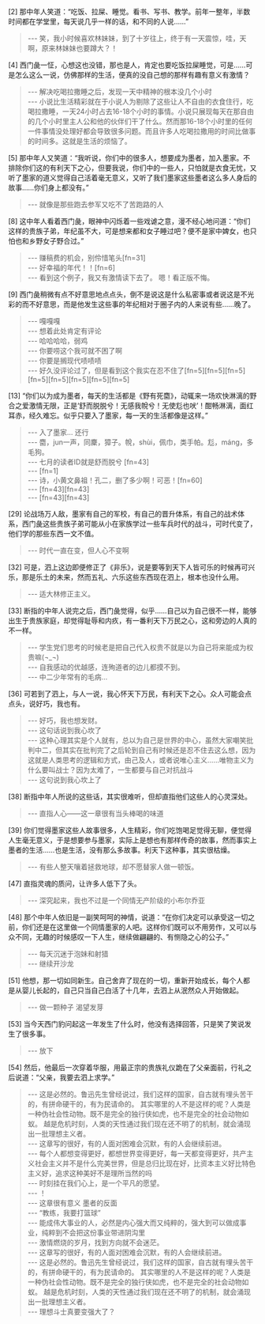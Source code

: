 
[2] 那中年人笑道：“吃饭、拉屎、睡觉。看书、写书、教学。前年一整年，半数时间都在学堂里，每天说几乎一样的话，和不同的人说……”
>--- 笑，我小时候喜欢林妹妹，到了十岁往上，终于有一天震惊，哇，天啊，原来林妹妹也要蹲大？！<br>

[4] 西门彘一怔，心想这也没错，那也是人，肯定也要吃饭拉屎睡觉，可是……可是怎么这么一说，仿佛那样的生活，便真的没自己想的那样有趣有意义有激情？
>--- 解决吃喝拉撒睡之后，发现一天中精神的根本没几个小时<br>
>--- 小说比生活精彩就在于小说人为剔除了这些让人不自由的衣食住行，吃喝拉撒睡，一天24小时占去16-18个小时的事情。小说只展现每天在那自由的几个小时里主人公和他的伙伴们干了什么。然而那16-18个小时里的任何一件事情没处理好都会导致很多问题。而且许多人吃喝拉撒用的时间比做事的时间多。这就是生活的烦恼了。<br>

[5] 那中年人又笑道：“我听说，你们中的很多人，想要成为墨者，加入墨家。不排除你们这的有利天下之心，但要我说，你们中的一些人，只怕就是衣食无忧，又听了墨家的道义觉得自己活着毫无意义，又听了我们墨家这些墨者这么多人身后的故事……你们身上都没有。”
>--- 就像是那些跑去参军又吃不了苦跑路的人<br>

[8] 这中年人看着西门彘，眼神中闪烁着一些戏谑之意，漫不经心地问道：“你们这样的贵族子弟，年纪虽不大，可是想来都和女子睡过吧？便不是家中婢女，也只怕也和乡野女子野合过。”
>--- 赚稿费的机会，别伶惜笔头[fn=31]<br>
>--- 好幸福的年代！！[fn=6]<br>
>--- 看到这个例子，我又有激情读下去了。
嗯！看正版不悔。<br>

[9] 西门彘稍微有点不好意思地点点头，倒不是说这是什么私密事或者说这是不光彩的而不好意思，而是他发生这些事的年纪相对于圈子内的人来说有些……晚了。
>--- 嘎嘎嘎<br>
>--- 想着此处肯定有评论<br>
>--- 哈哈哈哈，弱鸡<br>
>--- 你要唠这个我可就不困了啊<br>
>--- 你要是搁现代啧啧啧<br>
>--- 好久没评论过了，但是看到这个我实在忍不住了[fn=5][fn=5][fn=5][fn=5][fn=5][fn=5][fn=5][fn=5]<br>

[13] “你们以为成为墨者，每天的生活都是《野有死麕》，动辄来一场欢快淋漓的野合之爱激情无限，正是‘舒而脱脱兮！无感我帨兮！无使尨也吠’！酣畅淋漓，面红耳赤，经久难忘。似乎只要入了墨家，每一天的生活都像是这样。”
>--- 入了墨家…
还行<br>
>--- 麕，jun一声，同麇，獐子。帨，shùi，佩巾，类手帕。尨，máng，多毛狗。<br>
>--- 七月的读者ID就是舒而脱兮
[fn=43]<br>
>--- [fn=1]<br>
>--- 诗，小黄文鼻祖！孔二，删了多少啊！可恶！[fn=60]<br>
>--- [fn=43][fn=43]<br>
>--- [fn=43][fn=43]<br>

[29] 论战场万人敌，墨家有自己的军校，有自己的晋升体系，有自己的战术体系，西门彘这些贵族子弟可能从小在家族学过一些车兵时代的战斗，可时代变了，他们学的那些东西一文不值。
>--- 时代一直在变，但人心不变啊<br>

[32] 可是，泗上这边即便修正了《非乐》，说是要等到天下人皆可乐的时候再可兴乐，那是乐土的未来，然而五礼、六乐这些东西现在泗上，根本也没什么用。
>--- 适大林修正主义。<br>

[33] 断指的中年人说完之后，西门彘觉得，似乎……自己以为自己很不一样，能够出生于贵族家庭，却觉得耻辱和内疚，有一番利天下万民之心，这和旁边的人真的不一样。
>--- 学生党们思考的时候老是把自己代入权贵不就是以为自己将来能成为权贵嘛(¬_¬)<br>
>--- 自我感动的优越感，连殉道者的边儿都摸不到。<br>
>--- 中二少年常有的毛病…<br>

[36] 可若到了泗上，与人一说，我心怀天下万民，有利天下之心。众人可能会点点头，说好巧，我也有。
>--- 好巧，我也想发财。<br>
>--- 这句话说到我心坎了<br>
>--- 这种心理其实是个人就有，总以为自己是世界的中心，虽然大家嘲笑批判中二，但其实在批判完了之后轮到自己有时候还是忍不住去这么想，因为这就是人类思考的逻辑和方式，由己及人，或者说唯心主义……唯物主义为什么要叫战士？因为太难了，一生都要与自己对抗战斗<br>
>--- 这句说到我心坎上了<br>

[38] 断指中年人所说的这些话，其实很难听，但却直指他们这些人的心灵深处。
>--- 直指人心——这一章很有当头棒喝的味道<br>

[39] 你们觉得墨家这些人故事很多，人生精彩，你们吃饱喝足觉得无聊，便觉得人生毫无意义，于是想要参与墨家，实际上是想也有那样传奇的故事，然而事实上墨者的生活……也是生活，没有那么多故事。利天下这种事，其实很枯燥。
>--- 有些人整天嚷着拯救地球，却不愿替家人做一顿饭。<br>

[47] 直指灵魂的质问，让许多人低下了头。
>--- 深究起来，我也不过是一个同情无产阶级的小布尔乔亚<br>

[48] 那个中年人依旧是一副笑呵呵的神情，说道：“在你们决定可以承受这一切之前，你们还是在这里做一个同情墨家的人吧。这样你们既可以不用劳作，又可以与众不同，无趣的时候感叹一下人生，继续做翩翩的、有恻隐之心的公子。”
>--- 每天沉迷于泡妹和射猎<br>
>--- 继续开沙龙<br>

[51] 他想，那一切如同新生。自己舍弃了现在的一切，重新开始成长，每个人都是从婴儿长起的，自己只当自己白活了十几年，去泗上从泯然众人开始做起。
>--- 做一颗种子 渴望发芽<br>

[53] 当今天西门豹问起这一年发生了什么时，他没有选择回答，只是笑了笑说发生了很多事。
>--- 放下<br>

[54] 然后，他最后一次穿着华服，用最正宗的贵族礼仪跪在了父亲面前，行礼之后说道：“父亲，我要去泗上求学。”
>--- 这是必然的。鲁迅先生曾经说过，我们这样的国家，自古就有埋头苦干的，有拼命硬干的，有为民请命的。
其实哪里的人不是这样的呢？人类是一种伪社会性动物。既不是完全的独行侠如虎，也不是完全的社会动物如蚁。
越是危机时刻，人类的天性通过我们现在还不明了的机制，就会涌现出一批理想主义者。<br>
>--- 这章写的很好，有的人面对困难会沉默，有的人会继续前进。<br>
>--- 每个人都想变得更好，都想世界变得更好，每一天都变得更好，共产主义社会主义并不是什么完美世界，但是总归比现在好，比资本主义好比特色主义好，追求这种美好不是理所当然的吗<br>
>--- 时刻挂在我们心上，是一个平凡的愿望。<br>
>--- ！<br>
>--- 这章很有意义    墨者的反面<br>
>--- “教练，我要打篮球”<br>
>--- 能成伟大事业的人，必然是内心强大而又纯粹的，强大到可以做成事业，纯粹到不会把这份事业带进阴沟里<br>
>--- 激情燃烧的岁月，找到方向就不会迷茫。<br>
>--- 这章写的很好，有的人面对困难会沉默，有的人会继续前进。<br>
>--- 这是必然的。鲁迅先生曾经说过，我们这样的国家，自古就有埋头苦干的，有拼命硬干的，有为民请命的。
其实哪里的人不是这样的呢？人类是一种伪社会性动物。既不是完全的独行侠如虎，也不是完全的社会动物如蚁。
越是危机时刻，人类的天性通过我们现在还不明了的机制，就会涌现出一批理想主义者。<br>
>--- 理想斗士真要变强大了？<br>
